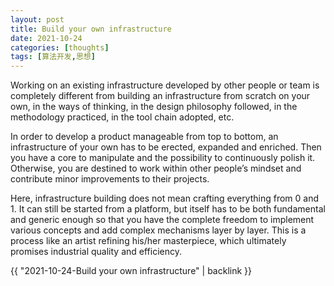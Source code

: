 ```yaml
---
layout: post
title: Build your own infrastructure
date: 2021-10-24
categories: [thoughts]
tags: [算法开发,思想]
---
```


Working on an existing infrastructure developed by other people or team is completely different from building an infrastructure from scratch on your own, in the ways of thinking, in the design philosophy followed, in the methodology practiced, in the tool chain adopted, etc.

In order to develop a product manageable from top to bottom, an infrastructure of your own has to be erected, expanded and enriched. Then you have a core to manipulate and the possibility to continuously polish it. Otherwise, you are destined to work within other people’s mindset and contribute minor improvements to their projects.

Here, infrastructure building does not mean crafting everything from 0 and 1. It can still be started from a platform, but itself has to be both fundamental and generic enough so that you have the complete freedom to implement various concepts and add complex mechanisms layer by layer. This is a process like an artist refining his/her masterpiece, which ultimately promises industrial quality and efficiency.

{{ "2021-10-24-Build your own infrastructure" | backlink }}
